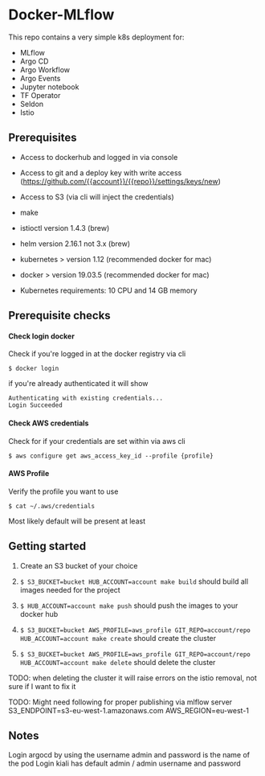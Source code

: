 # Docker-MLflow

This repo contains a very simple k8s deployment for:
* MLflow
* Argo CD
* Argo Workflow
* Argo Events
* Jupyter notebook
* TF Operator
* Seldon
* Istio

## Prerequisites

* Access to dockerhub and logged in via console
* Access to git and a deploy key with write access (https://github.com/{{account}}/{{repo}}/settings/keys/new)
* Access to S3 (via cli will inject the credentials)

* make
* istioctl version 1.4.3 (brew)
* helm version 2.16.1 not 3.x (brew)
* kubernetes > version 1.12 (recommended docker for mac)
* docker > version 19.03.5 (recommended docker for mac)

* Kubernetes requirements: 10 CPU and 14 GB memory

## Prerequisite checks

#### Check login docker

Check if you're logged in at the docker registry via cli

`$ docker login`

if you're already authenticated it will show

```
Authenticating with existing credentials...
Login Succeeded
```

#### Check AWS credentials

Check for if your credentials are set within via aws cli

`$ aws configure get aws_access_key_id --profile {profile}`

#### AWS Profile
Verify the profile you want to use

`$ cat ~/.aws/credentials`

Most likely default will be present at least

## Getting started

1. Create an S3 bucket of your choice

2. `$ S3_BUCKET=bucket HUB_ACCOUNT=account make build` should build all images needed for the project

3. `$ HUB_ACCOUNT=account make push` should push the images to your docker hub

4. `$ S3_BUCKET=bucket AWS_PROFILE=aws_profile GIT_REPO=account/repo HUB_ACCOUNT=account make create` should create the cluster

5. `$ S3_BUCKET=bucket AWS_PROFILE=aws_profile GIT_REPO=account/repo HUB_ACCOUNT=account make delete` should delete the cluster

TODO: when deleting the cluster it will raise errors on the istio removal, not sure if I want to fix it

TODO: Might need following for proper publishing via mlflow server
S3_ENDPOINT=s3-eu-west-1.amazonaws.com
AWS_REGION=eu-west-1

## Notes

Login argocd by using the username admin and password is the name of the pod
Login kiali has default admin / admin username and password
